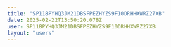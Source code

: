 ```yaml
---
title: "SP118PYHQ3JM21DBSFPEZHYZS9F10DRHHXWRZ27XB"
date: 2025-02-22T13:50:20.078Z
user: SP118PYHQ3JM21DBSFPEZHYZS9F10DRHHXWRZ27XB
layout: "users"
---
```

    